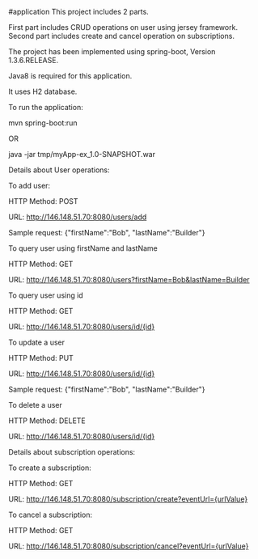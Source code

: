 #application
This project includes 2 parts.
 
First part includes CRUD operations on user using jersey framework. Second part includes create and cancel operation on subscriptions.


The project has been implemented using spring-boot, Version 1.3.6.RELEASE.
 
Java8 is required for this application.
 
It uses H2 database.

To run the application:

mvn spring-boot:run

OR

java -jar tmp/myApp-ex_1.0-SNAPSHOT.war


Details about User operations:

To add user:

HTTP Method: POST 

URL: http://146.148.51.70:8080/users/add


Sample request: {"firstName":"Bob", "lastName":"Builder"}


To query user using firstName and lastName

HTTP Method: GET

URL: http://146.148.51.70:8080/users?firstName=Bob&lastName=Builder


To query user using id

HTTP Method: GET

URL: http://146.148.51.70:8080/users/id/{id}


To update a user

HTTP Method: PUT

URL: http://146.148.51.70:8080/users/id/{id}

Sample request: {"firstName":"Bob", "lastName":"Builder"}


To delete a user

HTTP Method: DELETE

URL: http://146.148.51.70:8080/users/id/{id}



Details about subscription operations:


To create a subscription:

HTTP Method: GET 

URL: http://146.148.51.70:8080/subscription/create?eventUrl={urlValue}


To cancel a subscription:

HTTP Method: GET 

URL: http://146.148.51.70:8080/subscription/cancel?eventUrl={urlValue}


